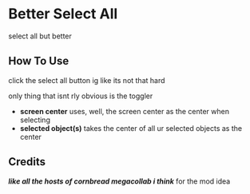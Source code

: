 # Better Select All
select all but better

## How To Use
click the select all button ig like its not that hard

only thing that isnt rly obvious is the toggler
- **screen center** uses, well, the screen center as the center when selecting
- **selected object(s)** takes the center of all ur selected objects as the center

## Credits
***like all the hosts of cornbread megacollab i think*** for the mod idea